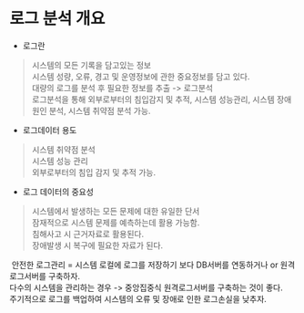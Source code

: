 

# 로그 분석 개요

- 로그란 

>시스템의 모든 기록을 담고있는 정보<br/>
>시스템 성량, 오류, 경고 및 운영정보에 관한 중요정보를 담고 있다.<br/>
>대량의 로그를 분석 후 필요한 정보를 추출 -> 로그분석<br/>
>로그분석을 통해 외부로부터의 침입감지 및 추적, 시스템 성능관리, 시스템 장애원인 분석, 시스템 취약점 분석 가능. 


- 로그데이터 용도

>시스템 취약점 분석<br/>
>시스템 성능 관리 <br/>
>외부로부터의 침입 감지 및 추적 가능. <br/>


- 로그 데이터의 중요성

>시스템에서 발생하는 모든 문제에 대한 유일한 단서 <br/>
>잠재적으로 시스템 문제를 예측하는데 활용 가능함. <br/>
>침해사고 시 근거자료로 활용된다. <br/>
>장애발생 시 복구에 필요한 자료가 된다. <br/>

​
안전한 로그관리 =  시스템 로컬에 로그를 저장하기 보다 DB서버를 연동하거나 or 원격로그서버를 구축하자. <br/>
다수의 시스템을 관리하는 경우 -> 중앙집중식 원격로그서버를 구축하는 것이 좋다. <br/>
주기적으로 로그를 백업하여 시스템의 오류 및 장애로 인한 로그손실을 낮추자. <br/>